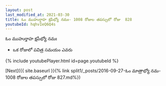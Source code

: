 ```yaml
---
layout: post
last_modified_at: 2021-03-30
title: ఓం ముహుర్తాహ క్షపేభ్యో నమః- 1008 రోజుల తపస్సులో రోజు  828
youtubeId: hqhvIeQ6Q4s
---
```

 
 
 ఓం ముహుర్తాహ క్షపేభ్యో నమః  
 
 -  ఒక రోజులో పవిత్ర సమయం ఎవరు 
 
  
 
  
 
 
 
 
 
 


{% include youtubePlayer.html id=page.youtubeId %}
 
[Next]({{ site.baseurl }}{% link  split1/_posts/2016-09-27-ఓం  మాత్రాభ్యో  నమ- 1008 రోజుల తపస్సులో రోజు  827.md%})
 

